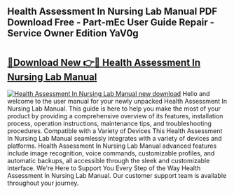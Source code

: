 ## Health Assessment In Nursing Lab Manual PDF Download Free - Part-mEc User Guide Repair - Service Owner Edition YaV0g

# <h2><a href="http://bc63110.oget.top/?id=Health+Assessment+In+Nursing+Lab+Manual">🔗Download New 👉🔴 Health Assessment In Nursing Lab Manual</a></h2>

[![Health Assessment In Nursing Lab Manual new download](https://i.imgur.com/5g1atiW.png)](http://bc63110.oget.top/?id=Health+Assessment+In+Nursing+Lab+Manual)
Hello and welcome to the user manual for your newly unpacked Health Assessment In Nursing Lab Manual. This guide is here to help you make the most of your product by providing a comprehensive overview of its features, installation process, operation instructions, maintenance tips, and troubleshooting procedures. Compatible with a Variety of Devices This Health Assessment In Nursing Lab Manual seamlessly integrates with a variety of devices and platforms. Health Assessment In Nursing Lab Manual advanced features include image recognition, voice commands, customizable profiles, and automatic backups, all accessible through the sleek and customizable interface. We're Here to Support You Every Step of the Way Health Assessment In Nursing Lab Manual. Our customer support team is available throughout your journey.
